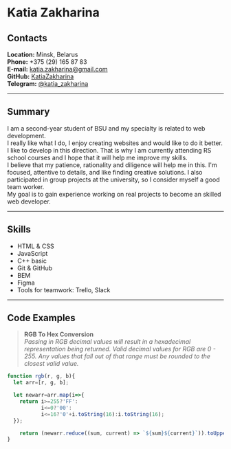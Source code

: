 # Katia Zakharina

## Contacts

**Location:** Minsk, Belarus  
**Phone:** +375 (29) 165 87 83  
**E-mail:** katia.zakharina@gmail.com  
**GitHub:** [KatiaZakharina](https://github.com/KatiaZakharina)  
**️Telegram:** [@katia_zakharina](https://t.me/katia_zakharina)

---

## Summary

I am a second-year student of BSU and my specialty is related to web development.  
I really like what I do, I enjoy creating websites and would like to do it better. I like to develop in this direction. That is why I am currently attending RS school courses and I hope that it will help me improve my skills.  
I believe that my patience, rationality and diligence will help me in this. I'm focused, attentive to details, and like finding creative solutions. I also participated in group projects at the university, so I consider myself a good team worker.  
My goal is to gain experience working on real projects to become an skilled web developer.

---

## Skills

- HTML & CSS
- JavaScript
- C++ basic
- Git & GitHub
- BEM
- Figma
- Tools for teamwork: Trello, Slack

---

## Code Examples

> **RGB To Hex Conversion**  
> _Passing in RGB decimal values will result in a hexadecimal representation being returned. Valid decimal values for RGB are 0 - 255. Any values that fall out of that range must be rounded to the closest valid value._

```JavaScript
function rgb(r, g, b){
  let arr=[r, g, b];

  let newarr=arr.map(i=>{
    return i>=255?'FF':
           i<=0?'00':
           i<=16?'0'+i.toString(16):i.toString(16);
  });

    return (newarr.reduce((sum, current) => `${sum}${current}`)).toUpperCase();
}
```
